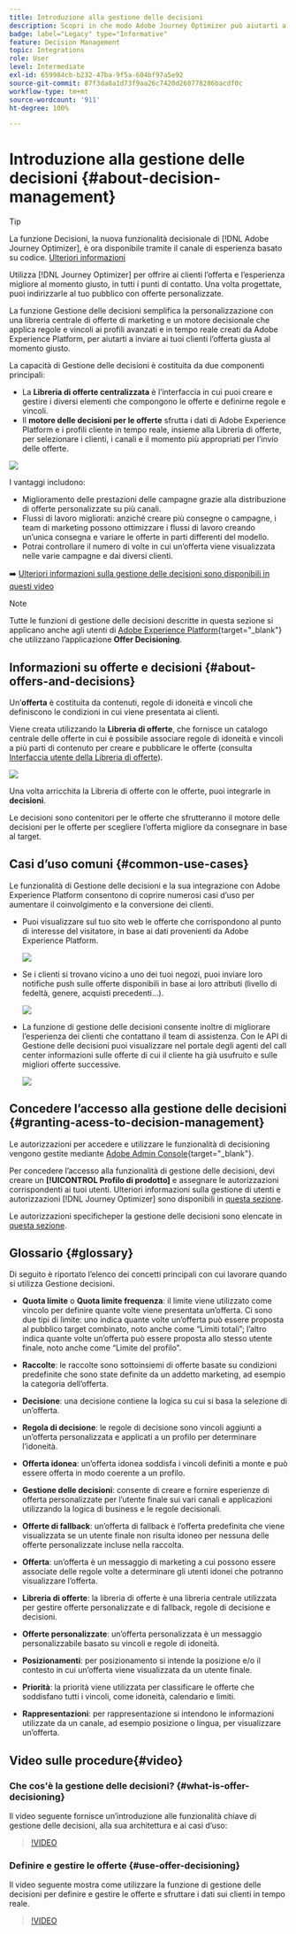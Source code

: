 ```yaml
---
title: Introduzione alla gestione delle decisioni
description: Scopri in che modo Adobe Journey Optimizer può aiutarti a inviare ai tuoi clienti l’offerta giusta al momento giusto
badge: label="Legacy" type="Informative"
feature: Decision Management
topic: Integrations
role: User
level: Intermediate
exl-id: 659984cb-b232-47ba-9f5a-604bf97a5e92
source-git-commit: 87f3da0a1d73f9aa26c7420d260778286bacdf0c
workflow-type: tm+mt
source-wordcount: '911'
ht-degree: 100%

---
```


# Introduzione alla gestione delle decisioni {#about-decision-management}

>[!TIP]
>
>La funzione Decisioni, la nuova funzionalità decisionale di [!DNL Adobe Journey Optimizer], è ora disponibile tramite il canale di esperienza basato su codice. [Ulteriori informazioni](../../experience-decisioning/gs-experience-decisioning.md)

Utilizza [!DNL Journey Optimizer] per offrire ai clienti l’offerta e l’esperienza migliore al momento giusto, in tutti i punti di contatto. Una volta progettate, puoi indirizzarle al tuo pubblico con offerte personalizzate.

La funzione Gestione delle decisioni semplifica la personalizzazione con una libreria centrale di offerte di marketing e un motore decisionale che applica regole e vincoli ai profili avanzati e in tempo reale creati da Adobe Experience Platform, per aiutarti a inviare ai tuoi clienti l’offerta giusta al momento giusto.

La capacità di Gestione delle decisioni è costituita da due componenti principali:

* La **Libreria di offerte centralizzata** è l’interfaccia in cui puoi creare e gestire i diversi elementi che compongono le offerte e definirne regole e vincoli.
* Il **motore delle decisioni per le offerte** sfrutta i dati di Adobe Experience Platform e i profili cliente in tempo reale, insieme alla Libreria di offerte, per selezionare i clienti, i canali e il momento più appropriati per l’invio delle offerte.

![](../assets/architecture.png)

I vantaggi includono:

* Miglioramento delle prestazioni delle campagne grazie alla distribuzione di offerte personalizzate su più canali.
* Flussi di lavoro migliorati: anziché creare più consegne o campagne, i team di marketing possono ottimizzare i flussi di lavoro creando un’unica consegna e variare le offerte in parti differenti del modello.
* Potrai controllare il numero di volte in cui un’offerta viene visualizzata nelle varie campagne e dai diversi clienti.

➡️ [Ulteriori informazioni sulla gestione delle decisioni sono disponibili in questi video](#video)

>[!NOTE]
>
>Tutte le funzioni di gestione delle decisioni descritte in questa sezione si applicano anche agli utenti di [Adobe Experience Platform](https://experienceleague.adobe.com/docs/experience-platform/landing/home.html?lang=it){target="_blank"} che utilizzano l’applicazione **Offer Decisioning**.

## Informazioni su offerte e decisioni {#about-offers-and-decisions}

Un’**offerta** è costituita da contenuti, regole di idoneità e vincoli che definiscono le condizioni in cui viene presentata ai clienti.

Viene creata utilizzando la **Libreria di offerte**, che fornisce un catalogo centrale delle offerte in cui è possibile associare regole di idoneità e vincoli a più parti di contenuto per creare e pubblicare le offerte (consulta [Interfaccia utente della Libreria di offerte](../get-started/user-interface.md)).

![](../assets/offer_structure.png)

Una volta arricchita la Libreria di offerte con le offerte, puoi integrarle in **decisioni**.

Le decisioni sono contenitori per le offerte che sfrutteranno il motore delle decisioni per le offerte per scegliere l’offerta migliore da consegnare in base al target.

## Casi d’uso comuni {#common-use-cases}

Le funzionalità di Gestione delle decisioni e la sua integrazione con Adobe Experience Platform consentono di coprire numerosi casi d’uso per aumentare il coinvolgimento e la conversione dei clienti.

* Puoi visualizzare sul tuo sito web le offerte che corrispondono al punto di interesse del visitatore, in base ai dati provenienti da Adobe Experience Platform.

  ![](../assets/website.png)

* Se i clienti si trovano vicino a uno dei tuoi negozi, puoi inviare loro notifiche push sulle offerte disponibili in base ai loro attributi (livello di fedeltà, genere, acquisti precedenti...).

  ![](../assets/push_sample.png)

* La funzione di gestione delle decisioni consente inoltre di migliorare l’esperienza dei clienti che contattano il team di assistenza. Con le API di Gestione delle decisioni puoi visualizzare nel portale degli agenti del call center informazioni sulle offerte di cui il cliente ha già usufruito e sulle migliori offerte successive.

  ![](../../assets/do-not-localize/call-center.png)

## Concedere l’accesso alla gestione delle decisioni {#granting-acess-to-decision-management}

Le autorizzazioni per accedere e utilizzare le funzionalità di decisioning vengono gestite mediante [Adobe Admin Console](https://helpx.adobe.com/it/enterprise/managing/user-guide.html){target="_blank"}.

Per concedere l’accesso alla funzionalità di gestione delle decisioni, devi creare un **[!UICONTROL Profilo di prodotto]** e assegnare le autorizzazioni corrispondenti ai tuoi utenti. Ulteriori informazioni sulla gestione di utenti e autorizzazioni [!DNL Journey Optimizer] sono disponibili in [questa sezione](../../administration/permissions.md).

Le autorizzazioni specificheper la gestione delle decisioni sono elencate in [questa sezione](../../administration/high-low-permissions.md#decisions-permissions).

## Glossario {#glossary}

Di seguito è riportato l’elenco dei concetti principali con cui lavorare quando si utilizza Gestione decisioni.

* **Quota limite** o **Quota limite frequenza**: il limite viene utilizzato come vincolo per definire quante volte viene presentata un’offerta.
Ci sono due tipi di limite: uno indica quante volte un’offerta può essere proposta al pubblico target combinato, noto anche come “Limiti totali”; l’altro indica quante volte un’offerta può essere proposta allo stesso utente finale, noto anche come “Limite del profilo”.

* **Raccolte**: le raccolte sono sottoinsiemi di offerte basate su condizioni predefinite che sono state definite da un addetto marketing, ad esempio la categoria dell’offerta.

* **Decisione**: una decisione contiene la logica su cui si basa la selezione di un’offerta.

* **Regola di decisione**: le regole di decisione sono vincoli aggiunti a un’offerta personalizzata e applicati a un profilo per determinare l’idoneità.

* **Offerta idonea**: un’offerta idonea soddisfa i vincoli definiti a monte e può essere offerta in modo coerente a un profilo.

* **Gestione delle decisioni**: consente di creare e fornire esperienze di offerta personalizzate per l’utente finale sui vari canali e applicazioni utilizzando la logica di business e le regole decisionali.

* **Offerte di fallback**: un’offerta di fallback è l’offerta predefinita che viene visualizzata se un utente finale non risulta idoneo per nessuna delle offerte personalizzate incluse nella raccolta.

* **Offerta**: un’offerta è un messaggio di marketing a cui possono essere associate delle regole volte a determinare gli utenti idonei che potranno visualizzare l’offerta.

* **Libreria di offerte**: la libreria di offerte è una libreria centrale utilizzata per gestire offerte personalizzate e di fallback, regole di decisione e decisioni.

* **Offerte personalizzate**: un’offerta personalizzata è un messaggio personalizzabile basato su vincoli e regole di idoneità.

* **Posizionamenti**: per posizionamento si intende la posizione e/o il contesto in cui un’offerta viene visualizzata da un utente finale.

* **Priorità**: la priorità viene utilizzata per classificare le offerte che soddisfano tutti i vincoli, come idoneità, calendario e limiti.

* **Rappresentazioni**: per rappresentazione si intendono le informazioni utilizzate da un canale, ad esempio posizione o lingua, per visualizzare un’offerta.

## Video sulle procedure{#video}

### Che cos&#39;è la gestione delle decisioni? {#what-is-offer-decisioning}

Il video seguente fornisce un’introduzione alle funzionalità chiave di gestione delle decisioni, alla sua architettura e ai casi d’uso:

>[!VIDEO](https://video.tv.adobe.com/v/340415?quality=12&learn=on&captions=ita)

### Definire e gestire le offerte {#use-offer-decisioning}

Il video seguente mostra come utilizzare la funzione di gestione delle decisioni per definire e gestire le offerte e sfruttare i dati sui clienti in tempo reale.

>[!VIDEO](https://video.tv.adobe.com/v/340352?quality=12&learn=on&captions=ita)



